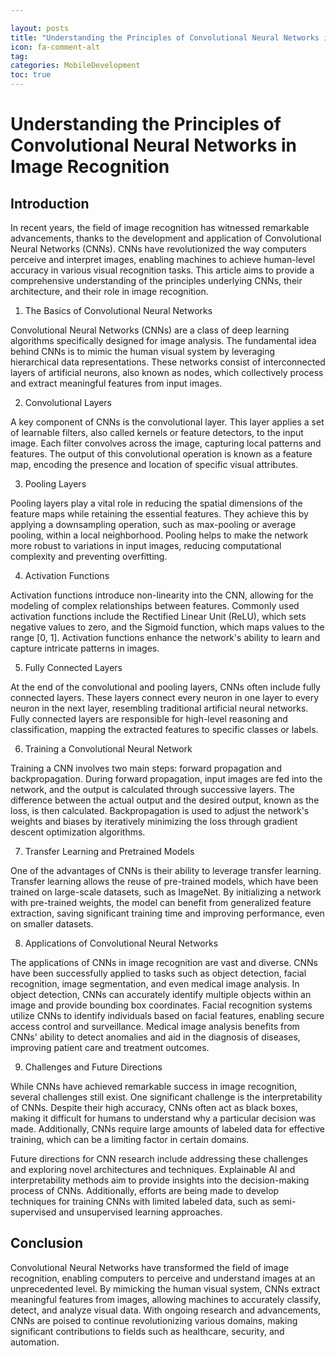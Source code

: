 ```yaml
---

layout: posts
title: "Understanding the Principles of Convolutional Neural Networks in Image Recognition"
icon: fa-comment-alt
tag:      
categories: MobileDevelopment
toc: true
---
```




# Understanding the Principles of Convolutional Neural Networks in Image Recognition

## Introduction

In recent years, the field of image recognition has witnessed remarkable advancements, thanks to the development and application of Convolutional Neural Networks (CNNs). CNNs have revolutionized the way computers perceive and interpret images, enabling machines to achieve human-level accuracy in various visual recognition tasks. This article aims to provide a comprehensive understanding of the principles underlying CNNs, their architecture, and their role in image recognition.

1. The Basics of Convolutional Neural Networks

Convolutional Neural Networks (CNNs) are a class of deep learning algorithms specifically designed for image analysis. The fundamental idea behind CNNs is to mimic the human visual system by leveraging hierarchical data representations. These networks consist of interconnected layers of artificial neurons, also known as nodes, which collectively process and extract meaningful features from input images.

2. Convolutional Layers

A key component of CNNs is the convolutional layer. This layer applies a set of learnable filters, also called kernels or feature detectors, to the input image. Each filter convolves across the image, capturing local patterns and features. The output of this convolutional operation is known as a feature map, encoding the presence and location of specific visual attributes.

3. Pooling Layers

Pooling layers play a vital role in reducing the spatial dimensions of the feature maps while retaining the essential features. They achieve this by applying a downsampling operation, such as max-pooling or average pooling, within a local neighborhood. Pooling helps to make the network more robust to variations in input images, reducing computational complexity and preventing overfitting.

4. Activation Functions

Activation functions introduce non-linearity into the CNN, allowing for the modeling of complex relationships between features. Commonly used activation functions include the Rectified Linear Unit (ReLU), which sets negative values to zero, and the Sigmoid function, which maps values to the range [0, 1]. Activation functions enhance the network's ability to learn and capture intricate patterns in images.

5. Fully Connected Layers

At the end of the convolutional and pooling layers, CNNs often include fully connected layers. These layers connect every neuron in one layer to every neuron in the next layer, resembling traditional artificial neural networks. Fully connected layers are responsible for high-level reasoning and classification, mapping the extracted features to specific classes or labels.

6. Training a Convolutional Neural Network

Training a CNN involves two main steps: forward propagation and backpropagation. During forward propagation, input images are fed into the network, and the output is calculated through successive layers. The difference between the actual output and the desired output, known as the loss, is then calculated. Backpropagation is used to adjust the network's weights and biases by iteratively minimizing the loss through gradient descent optimization algorithms.

7. Transfer Learning and Pretrained Models

One of the advantages of CNNs is their ability to leverage transfer learning. Transfer learning allows the reuse of pre-trained models, which have been trained on large-scale datasets, such as ImageNet. By initializing a network with pre-trained weights, the model can benefit from generalized feature extraction, saving significant training time and improving performance, even on smaller datasets.

8. Applications of Convolutional Neural Networks

The applications of CNNs in image recognition are vast and diverse. CNNs have been successfully applied to tasks such as object detection, facial recognition, image segmentation, and even medical image analysis. In object detection, CNNs can accurately identify multiple objects within an image and provide bounding box coordinates. Facial recognition systems utilize CNNs to identify individuals based on facial features, enabling secure access control and surveillance. Medical image analysis benefits from CNNs' ability to detect anomalies and aid in the diagnosis of diseases, improving patient care and treatment outcomes.

9. Challenges and Future Directions

While CNNs have achieved remarkable success in image recognition, several challenges still exist. One significant challenge is the interpretability of CNNs. Despite their high accuracy, CNNs often act as black boxes, making it difficult for humans to understand why a particular decision was made. Additionally, CNNs require large amounts of labeled data for effective training, which can be a limiting factor in certain domains.

Future directions for CNN research include addressing these challenges and exploring novel architectures and techniques. Explainable AI and interpretability methods aim to provide insights into the decision-making process of CNNs. Additionally, efforts are being made to develop techniques for training CNNs with limited labeled data, such as semi-supervised and unsupervised learning approaches.

## Conclusion

Convolutional Neural Networks have transformed the field of image recognition, enabling computers to perceive and understand images at an unprecedented level. By mimicking the human visual system, CNNs extract meaningful features from images, allowing machines to accurately classify, detect, and analyze visual data. With ongoing research and advancements, CNNs are poised to continue revolutionizing various domains, making significant contributions to fields such as healthcare, security, and automation.